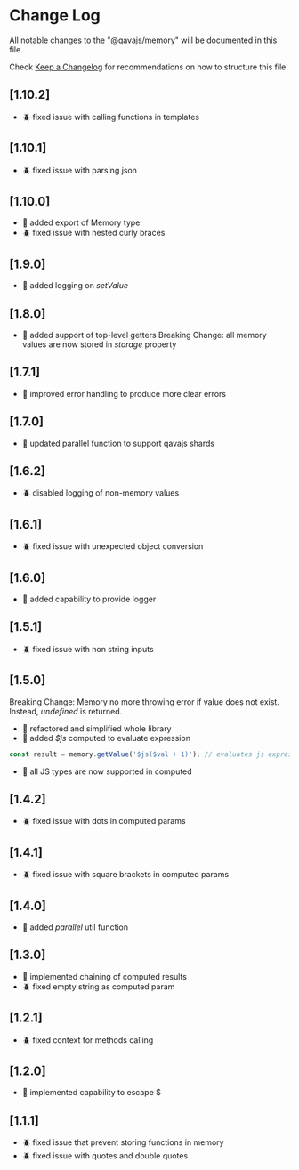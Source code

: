 # Change Log

All notable changes to the "@qavajs/memory" will be documented in this file.

Check [Keep a Changelog](http://keepachangelog.com/) for recommendations on how to structure this file.

## [1.10.2]
- :beetle: fixed issue with calling functions in templates

## [1.10.1]
- :beetle: fixed issue with parsing json

## [1.10.0]
- :rocket: added export of Memory type
- :beetle: fixed issue with nested curly braces

## [1.9.0]
- :rocket: added logging on _setValue_

## [1.8.0]
- :rocket: added support of top-level getters
Breaking Change: all memory values are now stored in _storage_ property

## [1.7.1]
- :rocket: improved error handling to produce more clear errors

## [1.7.0]
- :rocket: updated parallel function to support qavajs shards

## [1.6.2]
- :beetle: disabled logging of non-memory values

## [1.6.1]
- :beetle: fixed issue with unexpected object conversion

## [1.6.0]
- :rocket: added capability to provide logger

## [1.5.1]
- :beetle: fixed issue with non string inputs

## [1.5.0]
Breaking Change:
Memory no more throwing error if value does not exist. Instead, _undefined_ is returned.
- :rocket: refactored and simplified whole library
- :rocket: added _$js_ computed to evaluate expression
```javascript
const result = memory.getValue('$js($val + 1)'); // evaluates js expression
```
- :rocket: all JS types are now supported in computed

## [1.4.2]
- :beetle: fixed issue with dots in computed params

## [1.4.1]
- :beetle: fixed issue with square brackets in computed params

## [1.4.0]
- :rocket: added _parallel_ util function

## [1.3.0]
- :rocket: implemented chaining of computed results
- :beetle: fixed empty string as computed param

## [1.2.1]
- :beetle: fixed context for methods calling

## [1.2.0]
- :rocket: implemented capability to escape $

## [1.1.1]
- :beetle: fixed issue that prevent storing functions in memory
- :beetle: fixed issue with quotes and double quotes
